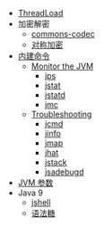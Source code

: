 * [ThreadLoad](ThreadLoad.md)
* 加密解密
    * [commons-codec](codec/commons-codec.md)
    * [对称加密](codec/cipher.md)
* [内建命令](build-in-tools.md)
    * [Monitor the JVM](build-in-tools/monitor.md)
        * [jps](build-in-tools/monitor/jps.md)
        * [jstat](build-in-tools/monitor/jstat.md)
        * [jstatd](build-in-tools/monitor/jstatd.md)
        * [jmc](build-in-tools/monitor/jmc.md)
    * [Troubleshooting](build-in-tools/troubleshooting.md)
        * [jcmd](build-in-tools/troubleshooting/jcmd.md)
        * [jinfo](build-in-tools/troubleshooting/jinfo.md)
        * [jmap](build-in-tools/troubleshooting/jmap.md)
        * [jhat](build-in-tools/troubleshooting/jhat.md)
        * [jstack](build-in-tools/troubleshooting/jstack.md)
        * [jsadebugd](build-in-tools/troubleshooting/jsadebugd.md)
* [JVM 参数](jvm-args.md)
* Java 9
    * [jshell](9/jshell.md)
    * [语法糖](9/sugar.md)
